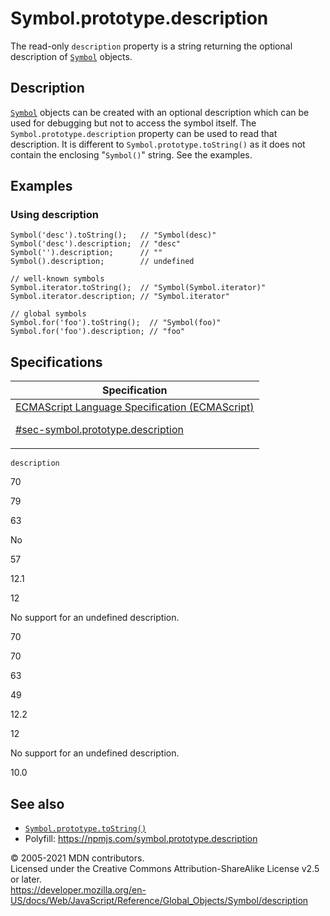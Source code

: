 # Symbol.prototype.description

The read-only `description` property is a string returning the optional description of [`Symbol`](../symbol) objects.

## Description

[`Symbol`](../symbol) objects can be created with an optional description which can be used for debugging but not to access the symbol itself. The `Symbol.prototype.description` property can be used to read that description. It is different to `Symbol.prototype.toString()` as it does not contain the enclosing "`Symbol()`" string. See the examples.

## Examples

### Using description

    Symbol('desc').toString();   // "Symbol(desc)"
    Symbol('desc').description;  // "desc"
    Symbol('').description;      // ""
    Symbol().description;        // undefined

    // well-known symbols
    Symbol.iterator.toString();  // "Symbol(Symbol.iterator)"
    Symbol.iterator.description; // "Symbol.iterator"

    // global symbols
    Symbol.for('foo').toString();  // "Symbol(foo)"
    Symbol.for('foo').description; // "foo"

## Specifications

<table><thead><tr class="header"><th>Specification</th></tr></thead><tbody><tr class="odd"><td><a href="https://tc39.es/ecma262/#sec-symbol.prototype.description">ECMAScript Language Specification (ECMAScript) 
<br/>

<span class="small">#sec-symbol.prototype.description</span></a></td></tr></tbody></table>

`description`

70

79

63

No

57

12.1

12

No support for an undefined description.

70

70

63

49

12.2

12

No support for an undefined description.

10.0

## See also

-   [`Symbol.prototype.toString()`](tostring)
-   Polyfill: <https://npmjs.com/symbol.prototype.description>

© 2005-2021 MDN contributors.  
Licensed under the Creative Commons Attribution-ShareAlike License v2.5 or later.  
<a href="https://developer.mozilla.org/en-US/docs/Web/JavaScript/Reference/Global_Objects/Symbol/description" class="_attribution-link">https://developer.mozilla.org/en-US/docs/Web/JavaScript/Reference/Global_Objects/Symbol/description</a>

